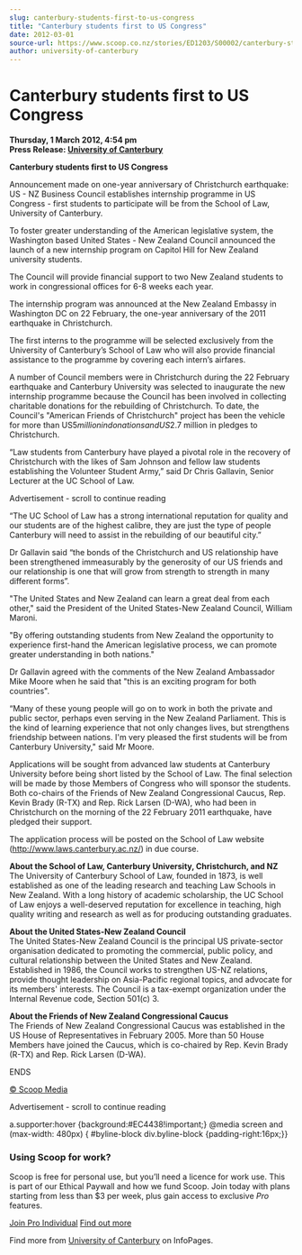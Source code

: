 ```yaml
---
slug: canterbury-students-first-to-us-congress
title: "Canterbury students first to US Congress"
date: 2012-03-01
source-url: https://www.scoop.co.nz/stories/ED1203/S00002/canterbury-students-first-to-us-congress.htm
author: university-of-canterbury
---
```

Canterbury students first to US Congress
========================================

**Thursday, 1 March 2012, 4:54 pm**  
**Press Release: [University of Canterbury](https://info.scoop.co.nz/University_of_Canterbury)**

**Canterbury students first to US Congress**

Announcement made on one-year anniversary of Christchurch earthquake: US - NZ Business Council establishes internship programme in US Congress - first students to participate will be from the School of Law, University of Canterbury.

To foster greater understanding of the American legislative system, the Washington based United States - New Zealand Council announced the launch of a new internship program on Capitol Hill for New Zealand university students.

The Council will provide financial support to two New Zealand students to work in congressional offices for 6-8 weeks each year.

The internship program was announced at the New Zealand Embassy in Washington DC on 22 February, the one-year anniversary of the 2011 earthquake in Christchurch.

The first interns to the programme will be selected exclusively from the University of Canterbury’s School of Law who will also provide financial assistance to the programme by covering each intern’s airfares.

A number of Council members were in Christchurch during the 22 February earthquake and Canterbury University was selected to inaugurate the new internship programme because the Council has been involved in collecting charitable donations for the rebuilding of Christchurch. To date, the Council's "American Friends of Christchurch" project has been the vehicle for more than US$5 million in donations and US$2.7 million in pledges to Christchurch.

“Law students from Canterbury have played a pivotal role in the recovery of Christchurch with the likes of Sam Johnson and fellow law students establishing the Volunteer Student Army,” said Dr Chris Gallavin, Senior Lecturer at the UC School of Law.

Advertisement - scroll to continue reading





“The UC School of Law has a strong international reputation for quality and our students are of the highest calibre, they are just the type of people Canterbury will need to assist in the rebuilding of our beautiful city.”

Dr Gallavin said “the bonds of the Christchurch and US relationship have been strengthened immeasurably by the generosity of our US friends and our relationship is one that will grow from strength to strength in many different forms”.

"The United States and New Zealand can learn a great deal from each other," said the President of the United States-New Zealand Council, William Maroni.

"By offering outstanding students from New Zealand the opportunity to experience first-hand the American legislative process, we can promote greater understanding in both nations."

Dr Gallavin agreed with the comments of the New Zealand Ambassador Mike Moore when he said that "this is an exciting program for both countries".

“Many of these young people will go on to work in both the private and public sector, perhaps even serving in the New Zealand Parliament. This is the kind of learning experience that not only changes lives, but strengthens friendship between nations. I'm very pleased the first students will be from Canterbury University," said Mr Moore.

Applications will be sought from advanced law students at Canterbury University before being short listed by the School of Law. The final selection will be made by those Members of Congress who will sponsor the students. Both co-chairs of the Friends of New Zealand Congressional Caucus, Rep. Kevin Brady (R-TX) and Rep. Rick Larsen (D-WA), who had been in Christchurch on the morning of the 22 February 2011 earthquake, have pledged their support.

The application process will be posted on the School of Law website (http://www.laws.canterbury.ac.nz/) in due course.

**About the School of Law, Canterbury University, Christchurch, and NZ**  
The University of Canterbury School of Law, founded in 1873, is well established as one of the leading research and teaching Law Schools in New Zealand. With a long history of academic scholarship, the UC School of Law enjoys a well-deserved reputation for excellence in teaching, high quality writing and research as well as for producing outstanding graduates.

**About the United States-New Zealand Council**  
The United States-New Zealand Council is the principal US private-sector organisation dedicated to promoting the commercial, public policy, and cultural relationship between the United States and New Zealand. Established in 1986, the Council works to strengthen US-NZ relations, provide thought leadership on Asia-Pacific regional topics, and advocate for its members' interests. The Council is a tax-exempt organization under the Internal Revenue code, Section 501(c) 3.

**About the Friends of New Zealand Congressional Caucus**  
The Friends of New Zealand Congressional Caucus was established in the US House of Representatives in February 2005. More than 50 House Members have joined the Caucus, which is co-chaired by Rep. Kevin Brady (R-TX) and Rep. Rick Larsen (D-WA).

ENDS

[© Scoop Media](http://www.scoop.co.nz/about/terms.html)  

Advertisement - scroll to continue reading



a.supporter:hover {background:#EC4438!important;} @media screen and (max-width: 480px) { #byline-block div.byline-block {padding-right:16px;}}

### Using Scoop for work?

Scoop is free for personal use, but you’ll need a licence for work use. This is part of our Ethical Paywall and how we fund Scoop. Join today with plans starting from less than $3 per week, plus gain access to exclusive _Pro_ features.  
  
[Join Pro Individual](https://pro.scoop.co.nz/Individual/?from=ProIn24) [Find out more](https://pro.scoop.co.nz/using-scoop-for-work/?from=ProIn24)

Find more from [University of Canterbury](https://info.scoop.co.nz/University_of_Canterbury) on InfoPages.